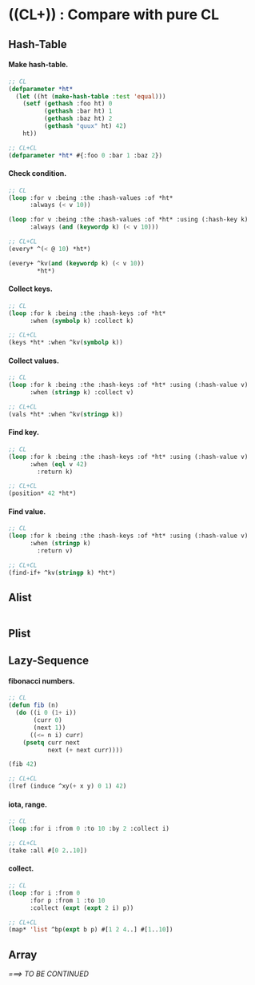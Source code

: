 
((CL+)) : Compare with pure CL
==============================

Hash-Table
----------

#### Make hash-table.

```lisp
;; CL
(defparameter *ht*
  (let ((ht (make-hash-table :test 'equal)))
    (setf (gethash :foo ht) 0
          (gethash :bar ht) 1
          (gethash :baz ht) 2
          (gethash "quux" ht) 42)
    ht))

;; CL+CL
(defparameter *ht* #{:foo 0 :bar 1 :baz 2})
```


#### Check condition.

```lisp
;; CL
(loop :for v :being :the :hash-values :of *ht*
      :always (< v 10))

(loop :for v :being :the :hash-values :of *ht* :using (:hash-key k)
      :always (and (keywordp k) (< v 10)))

;; CL+CL
(every* ^(< @ 10) *ht*)

(every+ ^kv(and (keywordp k) (< v 10))
        *ht*)
```


#### Collect keys.

```lisp
;; CL
(loop :for k :being :the :hash-keys :of *ht*
      :when (symbolp k) :collect k)

;; CL+CL
(keys *ht* :when ^kv(symbolp k))
```


#### Collect values.

```lisp
;; CL
(loop :for k :being :the :hash-keys :of *ht* :using (:hash-value v)
      :when (stringp k) :collect v)

;; CL+CL
(vals *ht* :when ^kv(stringp k))
```


#### Find key.

```lisp
;; CL
(loop :for k :being :the :hash-keys :of *ht* :using (:hash-value v)
      :when (eql v 42)
        :return k)

;; CL+CL
(position* 42 *ht*)
```


#### Find value.

```lisp
;; CL
(loop :for k :being :the :hash-keys :of *ht* :using (:hash-value v)
      :when (stringp k)
        :return v)

;; CL+CL
(find-if+ ^kv(stringp k) *ht*)
```


Alist
-----

```lisp

```



Plist
-----



Lazy-Sequence
-------------

#### fibonacci numbers.
```lisp
;; CL
(defun fib (n)
  (do ((i 0 (1+ i))
       (curr 0)
       (next 1))
      ((<= n i) curr)
    (psetq curr next
           next (+ next curr))))

(fib 42)

;; CL+CL
(lref (induce ^xy(+ x y) 0 1) 42)
```


#### iota, range.
```lisp
;; CL
(loop :for i :from 0 :to 10 :by 2 :collect i)

;; CL+CL
(take :all #[0 2..10])
```


#### collect.
```lisp
;; CL
(loop :for i :from 0
      :for p :from 1 :to 10
      :collect (expt (expt 2 i) p))

;; CL+CL
(map* 'list ^bp(expt b p) #[1 2 4..] #[1..10])
```


Array
-----




*===> TO BE CONTINUED*
